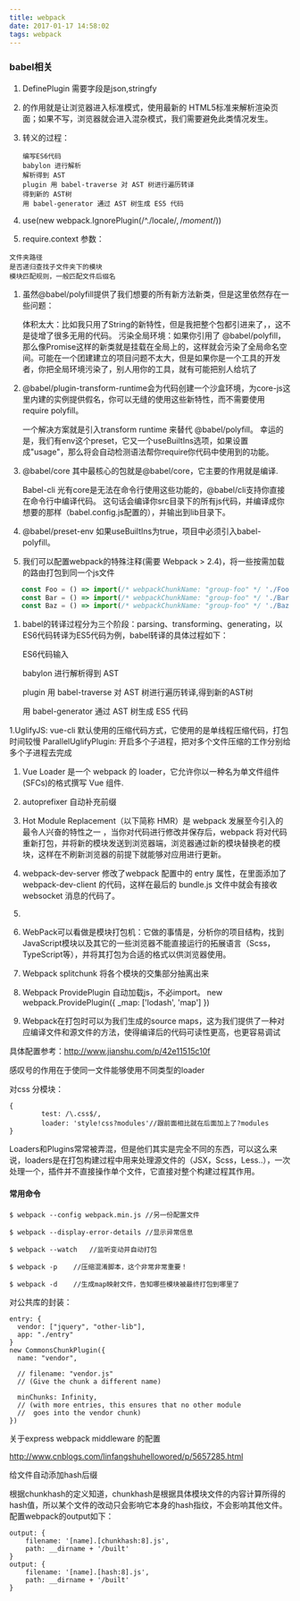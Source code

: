 ```yaml
---
title: webpack
date: 2017-01-17 14:58:02
tags: webpack  
---
```

### babel相关
1. DefinePlugin  需要字段是json,stringfy
1. <!doctype html> 的作用就是让浏览器进入标准模式，使用最新的 HTML5标准来解析渲染页面；如果不写，浏览器就会进入混杂模式，我们需要避免此类情况发生。   
   
2. 转义的过程：
   ```text
   编写ES6代码
   babylon 进行解析
   解析得到 AST
   plugin 用 babel-traverse 对 AST 树进行遍历转译
   得到新的 AST树
   用 babel-generator 通过 AST 树生成 ES5 代码
   ```
3. use(new webpack.IgnorePlugin(/^\.\/locale$/, /moment$/)) 
4. require.context 参数：
```text
文件夹路径
是否递归查找子文件夹下的模块
模块匹配规则，一般匹配文件后缀名
```
1. 虽然@babel/polyfill提供了我们想要的所有新方法新类，但是这里依然存在一些问题：
   
   体积太大：比如我只用了String的新特性，但是我把整个包都引进来了，，这不是徒增了很多无用的代码。
   污染全局环境：如果你引用了 @babel/polyfill，那么像Promise这样的新类就是挂载在全局上的，这样就会污染了全局命名空间。可能在一个团建建立的项目问题不太大，但是如果你是一个工具的开发者，你把全局环境污染了，别人用你的工具，就有可能把别人给坑了
   
1.  @babel/plugin-transform-runtime会为代码创建一个沙盒环境，为core-js这里内建的实例提供假名，你可以无缝的使用这些新特性，而不需要使用require polyfill。
    
    一个解决方案就是引入transform runtime 来替代 @babel/polyfill。
    幸运的是，我们有env这个preset，它又一个useBuiltIns选项，如果设置成"usage"，那么将会自动检测语法帮你require你代码中使用到的功能。  
1. @babel/core
   其中最核心的包就是@babel/core，它主要的作用就是编译.
   
   Babel-cli 
   光有core是无法在命令行使用这些功能的，@babel/cli支持你直接在命令行中编译代码。
   这句话会编译你src目录下的所有js代码，并编译成你想要的那样（babel.config.js配置的），并输出到lib目录下。 
1. @babel/preset-env
如果useBuiltIns为true，项目中必须引入babel-polyfill。

1.  我们可以配置webpack的特殊注释(需要 Webpack > 2.4)，将一些按需加载的路由打包到同一个js文件
```javascript
   const Foo = () => import(/* webpackChunkName: "group-foo" */ './Foo.vue')
   const Bar = () => import(/* webpackChunkName: "group-foo" */ './Bar.vue')
   const Baz = () => import(/* webpackChunkName: "group-foo" */ './Baz.vue')
```   

1. babel的转译过程分为三个阶段：parsing、transforming、generating，以ES6代码转译为ES5代码为例，babel转译的具体过程如下：
   
   ES6代码输入
   
   babylon 进行解析得到 AST
   
   plugin 用 babel-traverse 对 AST 树进行遍历转译,得到新的AST树
   
   用 babel-generator 通过 AST 树生成 ES5 代码


1.UglifyJS: vue-cli 默认使用的压缩代码方式，它使用的是单线程压缩代码，打包时间较慢
  ParallelUglifyPlugin: 开启多个子进程，把对多个文件压缩的工作分别给多个子进程去完成
1. Vue Loader 是一个 webpack 的 loader，它允许你以一种名为单文件组件 (SFCs)的格式撰写 Vue 组件.   
1. autoprefixer 自动补充前缀

1. Hot Module Replacement（以下简称 HMR）是 webpack 发展至今引入的最令人兴奋的特性之一 ，当你对代码进行修改并保存后，webpack 将对代码重新打包，并将新的模块发送到浏览器端，浏览器通过新的模块替换老的模块，这样在不刷新浏览器的前提下就能够对应用进行更新。
1.  webpack-dev-server 修改了webpack 配置中的 entry 属性，在里面添加了 webpack-dev-client 的代码，这样在最后的 bundle.js 文件中就会有接收 websocket 消息的代码了。
1. 
1. WebPack可以看做是模块打包机：它做的事情是，分析你的项目结构，找到JavaScript模块以及其它的一些浏览器不能直接运行的拓展语言（Scss，TypeScript等），并将其打包为合适的格式以供浏览器使用。

1. Webpack splitchunk 将各个模块的交集部分抽离出来 

1. Webpack ProvidePlugin 自动加载js，不必import。
   new webpack.ProvidePlugin({
     _map: ['lodash', 'map']
   })

1. Webpack在打包时可以为我们生成的source maps，这为我们提供了一种对应编译文件和源文件的方法，使得编译后的代码可读性更高，也更容易调试

具体配置参考：http://www.jianshu.com/p/42e11515c10f

感叹号的作用在于使同一文件能够使用不同类型的loader

对css 分模块：

```
{
        test: /\.css$/,
        loader: 'style!css?modules'//跟前面相比就在后面加上了?modules
}
```

Loaders和Plugins常常被弄混，但是他们其实是完全不同的东西，可以这么来说，loaders是在打包构建过程中用来处理源文件的（JSX，Scss，Less..），一次处理一个，插件并不直接操作单个文件，它直接对整个构建过程其作用。

####  常用命令


```
$ webpack --config webpack.min.js //另一份配置文件

$ webpack --display-error-details //显示异常信息

$ webpack --watch   //监听变动并自动打包
 
$ webpack -p    //压缩混淆脚本，这个非常非常重要！
 
$ webpack -d    //生成map映射文件，告知哪些模块被最终打包到哪里了
```

对公共库的封装：

```
entry: {
  vendor: ["jquery", "other-lib"],
  app: "./entry"
}
new CommonsChunkPlugin({
  name: "vendor",

  // filename: "vendor.js"
  // (Give the chunk a different name)

  minChunks: Infinity,
  // (with more entries, this ensures that no other module
  //  goes into the vendor chunk)
})
```

关于express webpack middleware 的配置

http://www.cnblogs.com/linfangshuhellowored/p/5657285.html

给文件自动添加hash后缀

根据chunkhash的定义知道，chunkhash是根据具体模块文件的内容计算所得的hash值，所以某个文件的改动只会影响它本身的hash指纹，不会影响其他文件。配置webpack的output如下：
```
output: {
    filename: '[name].[chunkhash:8].js',
    path: __dirname + '/built'
}
output: {
    filename: '[name].[hash:8].js',
    path: __dirname + '/built'
}
```